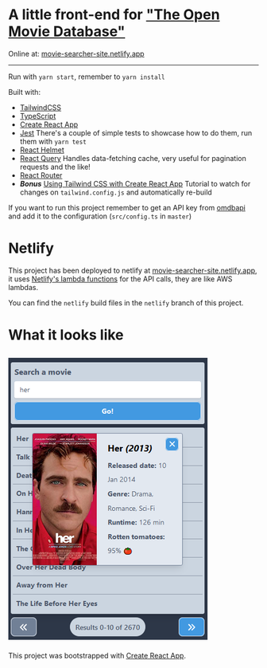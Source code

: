 # A little front-end for ["The Open Movie Database"](http://www.omdbapi.com/) 

Online at: [movie-searcher-site.netlify.app](https://movie-searcher-site.netlify.app)

---

Run with `yarn start`, remember to `yarn install`

Built with:

* [TailwindCSS](https://tailwindcss.com/)
* [TypeScript](https://www.typescriptlang.org/)
* [Create React App](https://create-react-app.dev/)
* [Jest](https://jestjs.io/) There's a couple of simple tests to showcase how to do them, run them with `yarn test`
* [React Helmet](https://github.com/nfl/react-helmet)
* [React Query](https://react-query.tanstack.com/) Handles data-fetching cache, very useful for pagination requests and the like!
* [React Router](https://reactrouter.com/)
* ***Bonus*** [Using Tailwind CSS with Create React App](https://daveceddia.com/tailwind-create-react-app/) Tutorial to watch for changes on `tailwind.config.js` and automatically re-build

If you want to run this project remember to get an API key from [omdbapi](http://www.omdbapi.com/) and add it to the configuration (`src/config.ts` in `master`)

# Netlify

This project has been deployed to netlify at [movie-searcher-site.netlify.app](https://movie-searcher-site.netlify.app), it uses [Netlify's lambda functions](https://www.netlify.com/products/functions/) for the API calls, they are like AWS lambdas.

You can find the `netlify` build files in the `netlify` branch of this project.

# What it looks like

![screenshot of program](/public/screenshot.png)
---

This project was bootstrapped with [Create React App](https://github.com/facebook/create-react-app).
